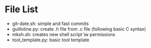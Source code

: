 # File List

- git-date.sh: simple and fast commits
- guillotine.py: create .h file from .c file (following basic C syntax)
- mksh.sh: creates new shell script \w permissions
- tool_template.py: basic tool template

